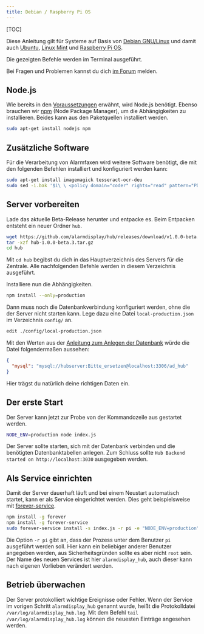 ```yaml
---
title: Debian / Raspberry Pi OS
---
```

[TOC]

Diese Anleitung gilt für Systeme auf Basis von [Debian GNU/Linux](https://www.debian.org/) und damit auch [Ubuntu](https://ubuntu.com/), [Linux Mint](https://linuxmint.com/) und [Raspberry Pi OS](https://www.raspberrypi.org/downloads/raspberry-pi-os/).

Die gezeigten Befehle werden im Terminal ausgeführt.

Bei Fragen und Problemen kannst du dich [im Forum](https://community.alarmdisplay.org/c/support/5) melden.

## Node.js
Wie bereits in den [Voraussetzungen](../../01_Voraussetzungen#page_Node.js) erwähnt, wird Node.js benötigt.
Ebenso brauchen wir [npm](https://www.npmjs.com/) (Node Package Manager), um die Abhängigkeiten zu installieren.
Beides kann aus den Paketquellen installiert werden.
```bash
sudo apt-get install nodejs npm
```

## Zusätzliche Software
Für die Verarbeitung von Alarmfaxen wird weitere Software benötigt, die mit den folgenden Befehlen installiert und konfiguriert werden kann:
```bash
sudo apt-get install imagemagick tesseract-ocr-deu
sudo sed -i.bak '$i\ \ <policy domain="coder" rights="read" pattern="PDF" />' /etc/ImageMagick-6/policy.xml
```

## Server vorbereiten
Lade das aktuelle Beta-Release herunter und entpacke es.
Beim Entpacken entsteht ein neuer Ordner `hub`.

```bash
wget https://github.com/alarmdisplay/hub/releases/download/v1.0.0-beta.3/hub-1.0.0-beta.3.tar.gz
tar -xzf hub-1.0.0-beta.3.tar.gz
cd hub
```

Mit `cd hub` begibst du dich in das Hauptverzeichnis des Servers für die Zentrale.
Alle nachfolgenden Befehle werden in diesem Verzeichnis ausgeführt.

Installiere nun die Abhängigkeiten.
```bash
npm install --only=production
```

Dann muss noch die Datenbankverbindung konfiguriert werden, ohne die der Server nicht starten kann.
Lege dazu eine Datei `local-production.json` im Verzeichnis `config/` an.
```bash
edit ./config/local-production.json
```

Mit den Werten aus der [Anleitung zum Anlegen der Datenbank](01_Allgemein#page_Datenbank) würde die Datei folgendermaßen aussehen:
```json
{
  "mysql": "mysql://hubserver:Bitte_ersetzen@localhost:3306/ad_hub"
}
```

Hier trägst du natürlich deine richtigen Daten ein.

## Der erste Start
Der Server kann jetzt zur Probe von der Kommandozeile aus gestartet werden.
```bash
NODE_ENV=production node index.js
```
Der Server sollte starten, sich mit der Datenbank verbinden und die benötigten Datenbanktabellen anlegen.
Zum Schluss sollte `Hub Backend started on http://localhost:3030` ausgegeben werden.

## Als Service einrichten
Damit der Server dauerhaft läuft und bei einem Neustart automatisch startet, kann er als Service eingerichtet werden.
Dies geht beispielsweise mit [forever-service](https://github.com/zapty/forever-service).
```bash
npm install -g forever
npm install -g forever-service
sudo forever-service install -s index.js -r pi -e "NODE_ENV=production" alarmdisplay_hub
```
Die Option `-r pi` gibt an, dass der Prozess unter dem Benutzer `pi` ausgeführt werden soll.
Hier kann ein beliebiger anderer Benutzer angegeben werden, aus Sicherheitsgründen sollte es aber nicht `root` sein.
Der Name des neuen Services ist hier `alarmdisplay_hub`, auch dieser kann nach eigenen Vorlieben verändert werden.

## Betrieb überwachen
Der Server protokolliert wichtige Ereignisse oder Fehler.
Wenn der Service im vorigen Schritt `alarmdisplay_hub` genannt wurde, heißt die Protokolldatei `/var/log/alarmdisplay_hub.log`.
Mit dem Befehl `tail /var/log/alarmdisplay_hub.log` können die neuesten Einträge angesehen werden.
